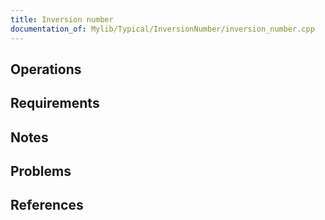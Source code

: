 ```yaml
---
title: Inversion number
documentation_of: Mylib/Typical/InversionNumber/inversion_number.cpp
---
```


## Operations

## Requirements

## Notes

## Problems

## References
